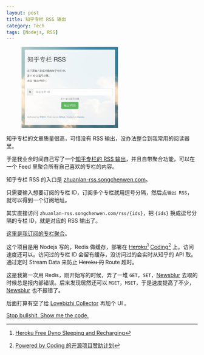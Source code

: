 ```yaml
---
layout: post
title: 知乎专栏 RSS 输出
category: Tech
tags: [Nodejs, RSS]
---
```

<figure>
  <a href="/images/zhuanlan-rss/1.jpg"><img style="width:60%" src="/images/zhuanlan-rss/1.thumb.jpg"></a>
</figure>

知乎专栏的文章质量很高，可惜没有 RSS 输出，没办法整合到我常用的阅读器里。

于是我业余时间自己写了一个[知乎专栏的 RSS 输出](http://zhuanlan-rss.songchenwen.com/)，并且自带聚合功能，可以在一个 Feed 里聚合所有自己喜欢的专栏的内容。

<!-- more -->

知乎专栏 RSS 的入口是 [zhuanlan-rss.songchenwen.com](http://zhuanlan-rss.songchenwen.com/)。

只需要输入想要订阅的专栏 ID，订阅多个专栏就用逗号分隔，然后点`输出 RSS`，就可以得到一个订阅地址。

其实直接访问 `zhuanlan-rss.songchenwen.com/rss/{ids}`，把 `{ids}` 换成逗号分隔的专栏 ID，就是对应的 RSS 输出了。

[这里是我订阅的专栏聚合](http://zhuanlan-rss.songchenwen.com/rss/yeka52,maboyong,datouma,gaizhilizcw,tianhao,qinnan,lianghuan,talich,loveletter,zenithdie,Glasschurch,nosensedigit,oldplusnew,negative2,taosay,DKLearnsPop,mactalk,lswlsw,rosicky311,zhimovie,liangbianyao,bianzhongqingnianxingdongzhinan,phos-study,wontfallinyourlap,24frames,wuliang8910)。

这个项目是用 Nodejs 写的，Redis 做缓存，部署在 ~~[Heroku](https://heroku.com)~~[^1] [Coding](https://coding.net/register?key=e0dc4382-c94f-461a-8736-88e070026acd)[^2] 上。访问速度还可以。访问过的专栏 ID 会留有缓存，没访问过的会实时从知乎的 API 取。通过定时 Stream Data 来防止 ~~Heroku 的~~ Route 超时。

这是我第一次用 Redis，刚开始写的时候，弄了一堆 `GET`，`SET`，[Newsblur](http://newsblur.com) 去取的时候总是报内部错误。后来发现居然还可以 `MGET`，`MSET`，于是速度提高了不少，[Newsblur](http://newsblur.com) 也不报错了。

后面打算有空了给 [Lovebizhi Collector](/tech/2015/06/07/lovebizhi-collector/) 再加个 UI 。

[Stop bullshit. Show me the code.](https://github.com/songchenwen/zhuanlan-rss/)

[^1]: [Heroku Free Dyno Sleeping and Recharging](https://devcenter.heroku.com/articles/dyno-sleeping)
[^2]: [Powered by Coding 的开源项目赞助计划](https://coding.net/u/coding/p/Powered-by-Coding/git)
